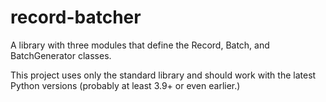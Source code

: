 # record-batcher

A library with three modules that define the Record, Batch, and BatchGenerator classes.

This project uses only the standard library and should work with the latest Python versions (probably at least 3.9+ or even earlier.)
